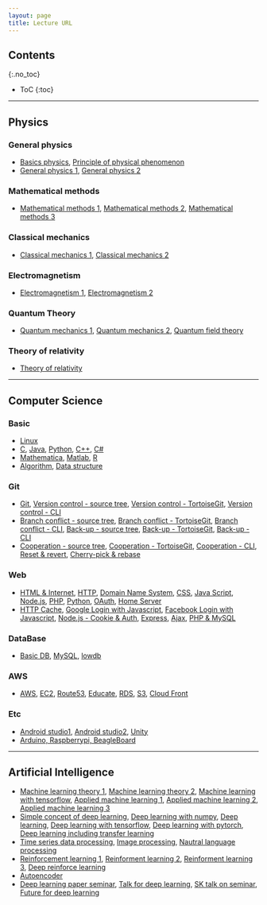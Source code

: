 ```yaml
---
layout: page
title: Lecture URL
---
```


## Contents
{:.no_toc}

* ToC
{:toc}

---



## Physics

### General physics

- <a href='https://www.youtube.com/channel/UCmgRYMK5d65PbjN8qkjAUBA/playlists'>Basics physics</a>, <a href='https://www.youtube.com/playlist?list=PL9A47564559299240&feature=plcp'>Principle of physical phenomenon</a>
- <a href='https://www.youtube.com/playlist?list=PL64B5F3F1CE0810A7&feature=plcp'>General physics 1</a>, <a href='https://www.youtube.com/playlist?list=PL4D242F3BA8DD1153&feature=plcp'>General physics 2</a>

### Mathematical methods

- <a href='https://www.youtube.com/playlist?list=PLF2319B301C23A64D&feature=plpp'>Mathematical methods 1</a>, <a href='https://www.youtube.com/playlist?list=PLSN_PltQeOyhynRBr2oYjq7Ts4c2C3LMH'>Mathematical methods 2</a>, <a href='https://www.youtube.com/playlist?list=PLFD724D6F9BC133E6&feature=plcp'>Mathematical methods 3</a>

### Classical mechanics

- <a href='https://www.youtube.com/playlist?list=PL64B5F3F1CE0810A7&feature=plcp'>Classical mechanics 1</a>, <a href='https://www.youtube.com/playlist?list=PL4D242F3BA8DD1153&feature=plcp'>Classical mechanics 2</a>

### Electromagnetism

- <a href='https://www.youtube.com/playlist?list=PLSN_PltQeOygYMgaiszAPg-_W783IDYqc'>Electromagnetism 1</a>, <a href='https://www.youtube.com/playlist?list=PLSN_PltQeOyhmU0BxXcav7zxfTSB3VcB_'>Electromagnetism 2</a>

### Quantum Theory

- <a href='https://www.youtube.com/playlist?list=PLSN_PltQeOyj8D9X90HncuOrjyNdqp4wD'>Quantum mechanics 1</a>, <a href='https://www.youtube.com/playlist?list=PLSN_PltQeOyhV9W-c7VvhwkTx9LuYqy9l'>Quantum mechanics 2</a>, <a href='https://www.youtube.com/playlist?list=PLSN_PltQeOyj47rUKiSLjpQ_mVrhWAhJ9'>Quantum field theory</a>

### Theory of relativity

- <a href='https://www.youtube.com/playlist?list=PLx9iooiAr6WHa8sHIV1ORPJSj4JFWoF2X'>Theory of relativity</a>



---

## Computer Science

### Basic

- <a href='https://www.youtube.com/playlist?list=PLuHgQVnccGMBT57a9dvEtd6OuWpugF9SH'>Linux</a>
- <a href='https://www.youtube.com/playlist?list=PLRx0vPvlEmdDNHeulKC6JM25MmZVS_3nT'>C</a>, <a href='https://www.youtube.com/playlist?list=PLRx0vPvlEmdBjfCADjCc41aD4G0bmdl4R'>Java</a>, <a href='https://www.youtube.com/playlist?list=PLGPF8gvWLYyontH0PECIUFFUdvATXWQEL'>Python</a>, <a href=''>C++</a>, <a href=''>C#</a>
- <a href='https://www.youtube.com/playlist?list=PLU53e7oUT8pEbDM9pq_KiIjWwH0Y_-h4W'>Mathematica</a>, <a href=''>Matlab</a>, <a href='https://www.youtube.com/playlist?list=PLSEvxm6HLvZnH71B0UEWwEuUjKcAahYaz'>R</a>
- <a href='https://www.youtube.com/playlist?list=PLRx0vPvlEmdDHxCvAQS1_6XV4deOwfVrz'>Algorithm</a>, <a href='https://www.youtube.com/playlist?list=PLuHgQVnccGMDsWOOn_P0EmAWB8DArS3Fk'>Data structure</a>

### Git

- <a href='https://www.youtube.com/playlist?list=PLuHgQVnccGMCNJESahrVV-uYGMNYK_vMf'>Git</a>, <a href='https://www.youtube.com/playlist?list=PLuHgQVnccGMCejd1l8C8oyZSYQDtkMRAg'>Version control - source tree</a>, <a href='https://www.youtube.com/playlist?list=PLuHgQVnccGMAJNEeZuqT0equeiO19Rnb8'>Version control - TortoiseGit</a>, <a href='https://www.youtube.com/playlist?list=PLuHgQVnccGMATJK16UJ9Fjay0ozrSZKiI'>Version control - CLI</a>
- <a href='https://www.youtube.com/playlist?list=PLuHgQVnccGMCWlMygyYg9XjCIjESUbW4b'>Branch conflict - source tree</a>, <a href='https://www.youtube.com/playlist?list=PLuHgQVnccGMDGeVxPyzqs3_Gl-PY8hZu_'>Branch conflict - TortoiseGit</a>, <a href='https://www.youtube.com/playlist?list=PLuHgQVnccGMDU5eAzOz2dZ9KXJF6dkNg3'>Branch conflict - CLI</a>, <a href='https://www.youtube.com/playlist?list=PLuHgQVnccGMDjSIM2YwqKB2NLX2DF98CZ'>Back-up - source tree</a>, <a href='https://www.youtube.com/playlist?list=PLuHgQVnccGMA-hn2E3T7_WVC5iEQ-wotv'>Back-up - TortoiseGit</a>, <a href='https://www.youtube.com/playlist?list=PLuHgQVnccGMBJr3eVXGvYHDvGNcogEy7v'>Back-up - CLI</a>
- <a href='https://www.youtube.com/playlist?list=PLuHgQVnccGMCeAdpRidv18VRVS8mqzFdS'>Cooperation - source tree</a>, <a href='https://www.youtube.com/playlist?list=PLuHgQVnccGMD5s1GzHB2FlZKLOUS5TeRp'>Cooperation - TortoiseGit</a>, <a href='https://www.youtube.com/playlist?list=PLuHgQVnccGMA4LgLoH07e7uEbRbi92Dd2'>Cooperation - CLI</a>, <a href='https://www.youtube.com/playlist?list=PLuHgQVnccGMAvTJlPGzizAkyqXfZ9IyY8'>Reset & revert</a>, <a href='https://www.youtube.com/playlist?list=PLuHgQVnccGMAb_nOiego7BqfKTRcXsUrB'>Cherry-pick & rebase</a>

### Web

- <a href='https://www.youtube.com/playlist?list=PLuHgQVnccGMDZP7FJ_ZsUrdCGH68ppvPb'>HTML & Internet</a>, <a href='https://www.youtube.com/playlist?list=PLuHgQVnccGMBd-v_DjNm61EBaDpYZSV1Z'>HTTP</a>, <a href='https://www.youtube.com/playlist?list=PLuHgQVnccGMCI75J-rC8yZSVGZq3gYsFp'>Domain Name System</a>, <a href='https://www.youtube.com/playlist?list=PLuHgQVnccGMAnWgUYiAW2cTzSBywFO75B'>CSS</a>, <a href='https://www.youtube.com/playlist?list=PLuHgQVnccGMBB348PWRN0fREzYcYgFybf'>Java Script</a>, <a href='https://www.youtube.com/playlist?list=PLuHgQVnccGMA9QQX5wqj6ThK7t2tsGxjm'>Node.js<a>, <a href='https://www.youtube.com/playlist?list=PLuHgQVnccGMAMMNByX8Bf1BkVrShBhj1I'>PHP</a>, <a href='https://www.youtube.com/playlist?list=PLuHgQVnccGMDMxfZEpLbzHPZUEwObEaZq'>Python</a>, <a href='https://www.youtube.com/playlist?list=PLuHgQVnccGMA4guyznDlykFJh28_R08Q-'>OAuth</a>, <a href='https://www.youtube.com/playlist?list=PLuHgQVnccGMA52uRBmSwqcvtI5IMoFclJ'>Home Server</a>
- <a href='https://www.youtube.com/playlist?list=PLuHgQVnccGMAM6VAWEKtaUnvzePCxnUVo'>HTTP Cache</a>, <a href='https://www.youtube.com/playlist?list=PLuHgQVnccGMDIS9KwExvFLTJDGKRDb77R'>Google Login with Javascript</a>, <a href='https://www.youtube.com/playlist?list=PLuHgQVnccGMDCFBNG3boPfI_g_9tleMvA'>Facebook Login with Javascript</a>, <a href='https://www.youtube.com/playlist?list=PLuHgQVnccGMDo8561VLWTZox8Zs3K7K_m'>Node.js - Cookie & Auth</a>, <a href='https://www.youtube.com/playlist?list=PLuHgQVnccGMAGOQu8CBDO9hn-FXFmm4Wp'>Express</a>, <a href='https://www.youtube.com/playlist?list=PLuHgQVnccGMA9-1PvblBehoGg7Pu1lg6q'>Ajax</a>, <a href='https://www.youtube.com/playlist?list=PLuHgQVnccGMA5836CvWfieEQy0T0ov6Jh'>PHP & MySQL</a>
  
### DataBase

- <a href='https://www.youtube.com/playlist?list=PLuHgQVnccGMBe0848t2_ZUgFNJdanOA_I'>Basic DB</a>, <a href='https://www.youtube.com/playlist?list=PLuHgQVnccGMCgrP_9HL3dAcvdt8qOZxjW'>MySQL</a>, <a href='https://www.youtube.com/playlist?list=PLuHgQVnccGMBy7UdMzqj-YsyaM1Gc7SQT'>lowdb</a>

### AWS
- <a href='https://www.youtube.com/playlist?list=PLuHgQVnccGMDNWIEgnXjaZ3jgbIo5zQGi'>AWS</a>, <a href='https://www.youtube.com/playlist?list=PLuHgQVnccGMC5AYnBg8ffg5utOLwEj4fZ'>EC2</a>, <a href='https://www.youtube.com/playlist?list=PLuHgQVnccGMCas8a4f0uIg5X4uERoG6gb'>Route53</a>, <a href='https://www.youtube.com/playlist?list=PLuHgQVnccGMAp9YSO2J5VBWLJewTPn_0_'>Educate</a>, <a href='https://www.youtube.com/playlist?list=PLuHgQVnccGMBtHZf9Nt1SSlANoRi5cbOw'>RDS</a>, <a href='https://www.youtube.com/playlist?list=PLuHgQVnccGMCFHj64mNZxlbeNWOYUpua4'>S3</a>, <a href='https://www.youtube.com/playlist?list=PLuHgQVnccGMDMQ1my6bVT-BPoo0LvnQMa'>Cloud Front</a>

### Etc
- <a href='https://www.youtube.com/playlist?list=PLRx0vPvlEmdB6sCgj_jubp8KPb1ni0VOC'>Android studio1</a>, <a href='https://www.youtube.com/playlist?list=PLRx0vPvlEmdD862e43ADbvDeGPUZKDuqL'>Android studio2</a>, <a href='https://www.youtube.com/playlist?list=PLRx0vPvlEmdAfwnKLSdcKUCwZHWcv1aVc'>Unity</a>
- <a href='https://www.youtube.com/playlist?list=PLf8roV9OYDiHCOrnXIlbrzbeQ0pJsaH8v'>Arduino, Raspberrypi, BeagleBoard</a>



---

## Artificial Intelligence

- <a href='https://www.youtube.com/playlist?list=PLbhbGI_ppZISMV4tAWHlytBqNq1-lb8bz'>Machine learning theory 1</a>, <a href='https://www.youtube.com/playlist?list=PLbhbGI_ppZIRPeAjprW9u9A46IJlGFdLn'>Machine learning theory 2</a>, <a href='https://www.youtube.com/playlist?list=PLRx0vPvlEmdAbnmLH9yh03cw9UQU_o7PO'>Machine learning with tensorflow</a>, <a href='https://www.youtube.com/playlist?list=PLBXuLgInP-5m_vn9ycXHRl7hlsd1huqmS'>Applied machine learning 1</a>, <a href='https://www.youtube.com/playlist?list=PLVNY1HnUlO241gILgQloWAs0xrrkqQfKe'>Applied machine learning 2</a>, <a href='https://www.youtube.com/playlist?list=PL-xmlFOn6TULrmwkXjRCDAas0ixd_NtyK'>Applied machine learning 3</a>
- <a href='https://www.youtube.com/playlist?list=PLIsZjwy2fs1-5czElfcOe16dGGGBQ6PUM'>Simple concept of deep learning</a>, <a href='https://www.youtube.com/watch?v=-JWv0ed9R5g&list=PLsS-TVNjbU7clDOjpAZKud3uG8APHDq_M&index=2&t=0s'>Deep learning with numpy</a>, <a href='https://www.youtube.com/playlist?list=PLlMkM4tgfjnLSOjrEJN31gZATbcj_MpUm'>Deep learning</a>, <a href='https://www.youtube.com/playlist?list=PLQ28Nx3M4Jrguyuwg4xe9d9t2XE639e5C'>Deep learning with tensorflow</a>, <a href='https://www.youtube.com/watch?v=7eldOrjQVi0&list=PLQ28Nx3M4JrhkqBVIXg-i5_CVVoS1UzAv'>Deep learning with pytorch</a>, <a href='https://www.youtube.com/playlist?list=PLS8gIc2q83OjStGjdTF2LZtc0vefCAbnX'>Deep learning including transfer learning</a>
- <a href='https://www.youtube.com/playlist?list=PLxmi9rDs4EYo65U39vp_Y_J7AJh43cCC_'>Time series data processing</a>, <a href='https://www.youtube.com/playlist?list=PL1Kb3QTCLIVtyOuMgyVgT-OeW0PYXl3j5'>Image processing</a>, <a href='https://www.youtube.com/playlist?list=PLVNY1HnUlO26qqZznHVWAqjS1fWw0zqnT'>Nautral language processing</a>
- <a href='https://www.youtube.com/playlist?list=PLlMkM4tgfjnKsCWav-Z2F-MMFRx-2gMGG'>Reinforcement learning 1</a>, <a href='https://www.youtube.com/playlist?list=PLXziV1DL41ognSWZBuRNigZWdezlisyic'>Reinforment learning 2</a>, <a href='https://www.youtube.com/playlist?list=PLpRS2w0xWHTcTZyyX8LMmtbcMXpd3s4TU'>Reinforment learning 3</a>, <a href='https://www.youtube.com/playlist?list=PLpRS2w0xWHTcxz2Oj8yVOKrJJBiPCpl-a'>Deep reinforce learning</a>
- <a href='https://www.youtube.com/playlist?list=PLCsGBQ3i2iIWOssGekIwgic0DxmDA9-ya'>Autoencoder</a></li>
- <a href='https://www.youtube.com/playlist?list=PLlMkM4tgfjnJhhd4wn5aj8fVTYJwIpWkS'>Deep learning paper seminar</a>, <a href='https://www.youtube.com/playlist?list=PL0oFI08O71gKEXITQ7OG2SCCXkrtid7Fq'>Talk for deep learning</a>, <a href='https://www.youtube.com/playlist?list=PLhGeMZBOfrVxy65faz3tsoixEJforU2e-'>SK talk on seminar</a>, <a href='https://www.youtube.com/playlist?list=PLPZxAIaT7oTjX6FtwoOylYjiOTsb8HXje'>Future for deep learning</a>


